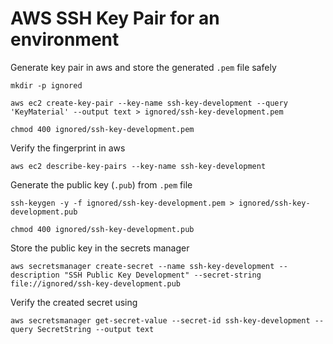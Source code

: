 # AWS SSH Key Pair for an environment

Generate key pair in aws and store the generated `.pem` file safely

    mkdir -p ignored

    aws ec2 create-key-pair --key-name ssh-key-development --query 'KeyMaterial' --output text > ignored/ssh-key-development.pem

    chmod 400 ignored/ssh-key-development.pem

Verify the fingerprint in aws

    aws ec2 describe-key-pairs --key-name ssh-key-development

Generate the public key (`.pub`) from `.pem` file

    ssh-keygen -y -f ignored/ssh-key-development.pem > ignored/ssh-key-development.pub

    chmod 400 ignored/ssh-key-development.pub

Store the public key in the secrets manager

    aws secretsmanager create-secret --name ssh-key-development --description "SSH Public Key Development" --secret-string file://ignored/ssh-key-development.pub

Verify the created secret using

    aws secretsmanager get-secret-value --secret-id ssh-key-development --query SecretString --output text